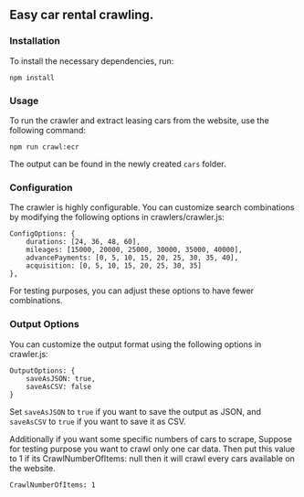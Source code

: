## Easy car rental crawling.

### Installation

To install the necessary dependencies, run:

```
npm install
```

### Usage

To run the crawler and extract leasing cars from the website, use the following command:

```
npm run crawl:ecr
```

The output can be found in the newly created `cars` folder.

### Configuration

The crawler is highly configurable. You can customize search combinations by modifying the following options in crawlers/crawler.js:

```
ConfigOptions: {
    durations: [24, 36, 48, 60],
    mileages: [15000, 20000, 25000, 30000, 35000, 40000],
    advancePayments: [0, 5, 10, 15, 20, 25, 30, 35, 40],
    acquisition: [0, 5, 10, 15, 20, 25, 30, 35]
},
```

For testing purposes, you can adjust these options to have fewer combinations.

### Output Options

You can customize the output format using the following options in crawler.js:

```
OutputOptions: {
    saveAsJSON: true,
    saveAsCSV: false
}
```
Set `saveAsJSON` to `true` if you want to save the output as JSON, and `saveAsCSV` to `true` if you want to save it as CSV.

Additionally if you want some specific numbers of cars to scrape, Suppose for testing purpose you want to crawl only one car data. Then put this value to 1
if its CrawlNumberOfItems: null then it will crawl every cars available on the website.
```
CrawlNumberOfItems: 1
```
